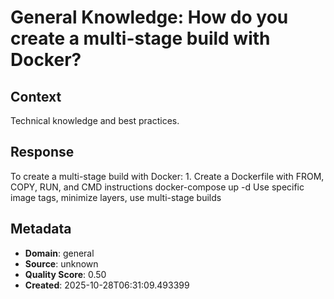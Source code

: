 # General Knowledge: How do you create a multi-stage build with Docker?

## Context
Technical knowledge and best practices.

## Response
To create a multi-stage build with Docker: 1. Create a Dockerfile with FROM, COPY, RUN, and CMD instructions docker-compose up -d Use specific image tags, minimize layers, use multi-stage builds

## Metadata
- **Domain**: general
- **Source**: unknown
- **Quality Score**: 0.50
- **Created**: 2025-10-28T06:31:09.493399